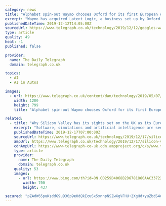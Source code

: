 ```yaml
---
category: news
title: "Alphabet spin-out Waymo chooses Oxford for its first European driverless car hub"
excerpt: "Waymo has acquired Latent Logic, a business set up by Oxford academics which builds highly-realistic simulations of roads and cars that can be used to train artificial intelligence software for driverless vehicles. Its technology, known as “imitation ..."
publishedDateTime: 2019-12-12T14:05:00Z
sourceUrl: https://www.telegraph.co.uk/technology/2019/12/12/googles-waymo-chooses-oxford-first-european-driverless-car-hub/
type: article
quality: 49
heat: -1
published: false

provider:
  name: The Daily Telegraph
  domain: telegraph.co.uk

topics:
  - AI
  - AI in Autos

images:
  - url: https://www.telegraph.co.uk/content/dam/technology/2019/05/07/TELEMMGLPICT000195539538-xlarge_trans_NvBQzQNjv4BqpVlberWd9EgFPZtcLiMQfyf2A9a6I9YchsjMeADBa08.jpeg?imwidth=1200
    width: 1280
    height: 799
    title: "Alphabet spin-out Waymo chooses Oxford for its first European driverless car hub"

related:
  - title: "Why Silicon Valley has its sights set on the UK as its European driverless car hub"
    excerpt: "Software, simulations and artificial intelligence are seen as increasingly vital to the future of safer autonomous vehicles. And it is this field - building sufficiently intelligent ‘brains’ for driverless cars so they are smart enough to make decisions on their own - where Britain has been quietly proving..."
    publishedDateTime: 2019-12-17T07:00:00Z
    sourceUrl: https://www.telegraph.co.uk/technology/2019/12/17/silicon-valley-has-sights-set-uk-european-driverless-car-hub/
    ampUrl: https://www.telegraph.co.uk/technology/2019/12/17/silicon-valley-has-sights-set-uk-european-driverless-car-hub/amp/
    cdnAmpUrl: https://www-telegraph-co-uk.cdn.ampproject.org/c/s/www.telegraph.co.uk/technology/2019/12/17/silicon-valley-has-sights-set-uk-european-driverless-car-hub/amp/
    type: article
    provider:
      name: The Daily Telegraph
      domain: telegraph.co.uk
    quality: 53
    images:
      - url: https://www.bing.com/th?id=ON.CD259D4068B2D6781860AAC33722A53C
        width: 700
        height: 437

secured: "pZAdW65puKsddG9uD36p9e0dQkEcuSx5xnnpNSZwXgVFHU+2XgHd+yuZbdS4dRp7+6Oq3hw6CMkMt636B5HH8RncdF4WWYRpR52KPoYKgNzyjJt77ktjLbf32lymMm3AELBYFd1NRWYZuFTBXfJXG6hhKchjeteRYEgaGQKQJOXzK776veUQbkxS/Strp8owwa+NjjWAV3g0kN4Ceq3aeXZw4ApFyQSBkCc7o1vTjiisaYu5vzXwLlWRZ1lVTQEZON40SznHY+8Q0WKo+04Xiw==;0objO2M8Q3Levlk1eLS8Zw=="
---
```


